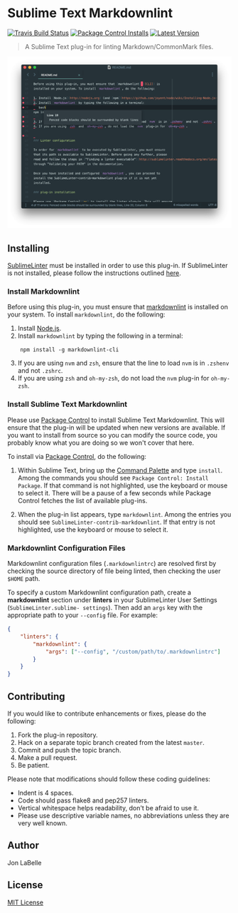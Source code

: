 # Sublime Text Markdownlint

[![Travis Build Status](https://travis-ci.org/jonlabelle/SublimeLinter-contrib-markdownlint.svg?branch=master)](https://travis-ci.org/jonlabelle/SublimeLinter-contrib-markdownlint "Travis Build Status")
[![Package Control Installs](https://img.shields.io/packagecontrol/dt/SublimeLinter-contrib-markdownlint.svg?label=installs)](https://packagecontrol.io/packages/SublimeLinter-contrib-markdownlint "Package Control Installs")
[![Latest Version](https://img.shields.io/github/tag/jonlabelle/SublimeLinter-contrib-markdownlint.svg?label=version)](https://github.com/jonlabelle/SublimeLinter-contrib-markdownlint/releases "Latest Version")

> A Sublime Text plug-in for linting Markdown/CommonMark files.

![Markdownlint Screenshot](screenshots/screenshot.png "Markdownlint Screenshot")

## Installing

[SublimeLinter] must be installed in order to use this plug-in. If
SublimeLinter is not installed, please follow the instructions outlined
[here][installation].

### Install Markdownlint

Before using this plug-in, you must ensure that [markdownlint][CLI] is
installed on your system. To install `markdownlint`, do the following:

1. Install [Node.js](http://nodejs.org).
2. Install `markdownlint` by typing the following in a terminal:

  ```
      npm install -g markdownlint-cli
  ```

3. If you are using `nvm` and `zsh`, ensure that the line to load `nvm` is in
   `.zshenv` and not `.zshrc`.
4. If you are using `zsh` and `oh-my-zsh`, do not load the `nvm` plug-in for
   `oh-my-zsh`.

### Install Sublime Text Markdownlint

Please use [Package Control][pc] to install Sublime Text Markdownlint. This will
ensure that the plug-in will be updated when new versions are available. If you
want to install from source so you can modify the source code, you probably know
what you are doing so we won't cover that here.

To install via [Package Control][pc], do the following:

1. Within Sublime Text, bring up the [Command Palette][cmd] and type `install`.
   Among the commands you should see `Package Control: Install Package`. If that
   command is not highlighted, use the keyboard or mouse to select it. There
   will be a pause of a few seconds while Package Control fetches the list of
   available plug-ins.

2. When the plug-in list appears, type `markdownlint`. Among the entries you
   should see `SublimeLinter-contrib-markdownlint`. If that entry is not
   highlighted, use the keyboard or mouse to select it.

### Markdownlint Configuration Files

Markdownlint configuration files (`.markdownlintrc`) are resolved first by
checking the source directory of file being linted, then checking the user
`$HOME` path.

To specify a custom Markdownlint configuration path, create a **markdownlint**
section under **linters** in your SublimeLinter User Settings
(`SublimeLinter.sublime- settings`). Then add an `args` key with the appropriate
path to your `--config` file. For example:

```json
{
    "linters": {
        "markdownlint": {
            "args": ["--config", "/custom/path/to/.markdownlintrc"]
        }
    }
}
```

## Contributing

If you would like to contribute enhancements or fixes, please do the following:

1. Fork the plug-in repository.
2. Hack on a separate topic branch created from the latest `master`.
3. Commit and push the topic branch.
4. Make a pull request.
5. Be patient.

Please note that modifications should follow these coding guidelines:

- Indent is 4 spaces.
- Code should pass flake8 and pep257 linters.
- Vertical whitespace helps readability, don't be afraid to use it.
- Please use descriptive variable names, no abbreviations unless they are very
  well known.

## Author

Jon LaBelle

## License

[MIT License]

[SublimeLinter]: http://www.sublimelinter.com
[docs]: http://sublimelinter.readthedocs.org
[installation]: http://sublimelinter.readthedocs.org/en/latest/installation.html
[locating-executables]: http://sublimelinter.readthedocs.org/en/latest/usage.html#how-linter-executables-are-located
[pc]: https://packagecontrol.io/packages/SublimeLinter-contrib-markdownlint
[cmd]: http://docs.sublimetext.info/en/sublime-text-3/extensibility/command_palette.html
[settings]: http://sublimelinter.readthedocs.org/en/latest/settings.html
[linter-settings]: http://sublimelinter.readthedocs.org/en/latest/linter_settings.html
[inline-settings]: http://sublimelinter.readthedocs.org/en/latest/settings.html#inline-settings
[`chdir` setting]: http://sublimelinter.readthedocs.io/en/latest/linter_settings.html#chdir
[markdownlint]: https://github.com/DavidAnson/markdownlint
[`markdownlint`]: https://github.com/DavidAnson/markdownlint
[CLI]: https://github.com/igorshubovych/markdownlint-cli
[MIT License]: LICENSE.txt
